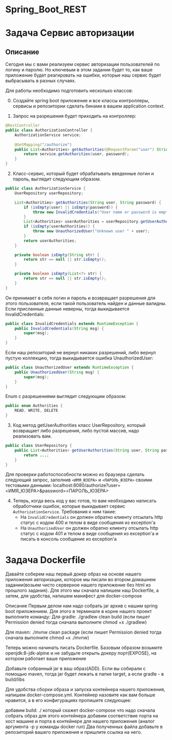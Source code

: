 # Spring_Boot_REST
# Задача Сервис авторизации

## Описание
Сегодня мы с вами реализуем сервис авторизации пользователей по логину и паролю. Но ключевым в этом задании будет то, как ваше приложение будет реагировать на ошибки, которые наш сервис будет выбрасывать в разных случаях.

Для работы необходимо подготовить несколько классов:

0. Создайте spring boot приложение и все классы контроллеры, сервисы и репозитории сделать бинами в вашем application context.

1. Запрос на разрешения будет приходить на контроллер:

```java
@RestController
public class AuthorizationController {
    AuthorizationService service;
    
    @GetMapping("/authorize")
    public List<Authorities> getAuthorities(@RequestParam("user") String user, @RequestParam("password") String password) {
        return service.getAuthorities(user, password);
    }
}
``` 

2. Класс-сервис, который будет обрабатывать введенные логин и пароль, выглядит следующим образом. 

```java
public class AuthorizationService {
    UserRepository userRepository;

    List<Authorities> getAuthorities(String user, String password) {
        if (isEmpty(user) || isEmpty(password)) {
            throw new InvalidCredentials("User name or password is empty");
        }
        List<Authorities> userAuthorities = userRepository.getUserAuthorities(user, password);
        if (isEmpty(userAuthorities)) {
            throw new UnauthorizedUser("Unknown user " + user);
        }
        return userAuthorities;
    }

    private boolean isEmpty(String str) {
        return str == null || str.isEmpty();
    }

    private boolean isEmpty(List<?> str) {
        return str == null || str.isEmpty();
    }
}
``` 
Он принимает в себя логин и пароль и возвращает разрешения для этого пользователя, если такой пользователь найден и данные валидны. Если присланные данные неверны, тогда выкидывается InvalidCredentials:

```java
public class InvalidCredentials extends RuntimeException {
    public InvalidCredentials(String msg) {
        super(msg);
    }
}
``` 

Если наш репозиторий не вернул никаких разрешений, либо вернул пустую коллекцию, тогда выкидывается ошибка UnauthorizedUser:

```java
public class UnauthorizedUser extends RuntimeException {
    public UnauthorizedUser(String msg) {
        super(msg);
    }
}
``` 

Enum с разрешениями выглядит следующим образом:

```java
public enum Authorities {
    READ, WRITE, DELETE
}
``` 

3. Код метод getUserAuthorities класс UserRepository, который возвращает либо разрешения, либо пустой массив, надо реализовать вам.

```java
public class UserRepository {
    public List<Authorities> getUserAuthorities(String user, String password) {
        return ...;
    }
}
``` 

Для проверки работоспособности можно из браузера сделать следующий запрос, заполнив `<ИМЯ_ЮЗЕРА>` и `<ПАРОЛЬ_ЮЗЕРА>` своими тестовыми данными: localhost:8080/authorize?user=<ИМЯ_ЮЗЕРА>&password=<ПАРОЛЬ_ЮЗЕРА>

4. Теперь, когда весь код у вас готов, то вам необходимо написать обработчики ошибок, которые выкидывает сервис `AuthorizationService`. Требования к ним такие:
     - На `InvalidCredentials` он должен обратно клиенту отсылать http статус с кодом 400 и телом в виде сообщения из exception'а
     - На `UnauthorizedUser` он должен обратно клиенту отсылать http статус с кодом 401 и телом в виде сообщения из exception'а и писать в консоль сообщение из exception'а
 

# Задача Dockerfile
Давайте соберем наш первый докер образ на основе нашего приложения авторизации, которое мы писали во втором домашнем задании(возьем чисто серверное нашего приложение без html из прошлого задания). Для этого мы сначала напишем наш Dockerfile, а затем, для удобства, напишем манифест для docker-compose

Описание
Первым делом нам надо собрать jar архив с нашим spring boot приложением. Для этого в терминале в корне нашего проект выполните команду:
Для gradle: ./gradlew clean build (если пишет Permission denied тогда сначала выполните chmod +x ./gradlew)

Для maven: ./mvnw clean package (если пишет Permission denied тогда сначала выполните chmod +x ./mvnw)

Теперь можно начинать писать Dockerfile. Базовым образом возьмите openjdk:8-jdk-alpine и не забудьте открыть докеру порт(EXPOSE), на котором работает ваше приложение

Добавьте собранный jar в ваш образ(ADD). Если вы собирали с помощью maven, тогда jar будет лежать в папке target, а если gradle - в build/libs

Для удобства сборки образа и запуска контейнера нашего приложения, напишем docker-compose.yml. Контейнер назовите как вам больше нравится, а в его конфигурациях пропишите следующее:

добавим build: ./ который скажет docker-compose что надо сначала собрать образ для этого контейнера
добавим соответствие порта на хост машине и порта в контейнере для нашего приложения (аналог аргумента -p у команды docker run)
Два полученных файла добавьте в репозиторий вашего приложения и пришлите ссылка на него.
